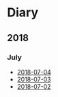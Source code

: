 # Diary

## 2018

### July
  * [2018-07-04](2018-07-04)
  * [2018-07-03](2018-07-03)
  * [2018-07-02](2018-07-02)

